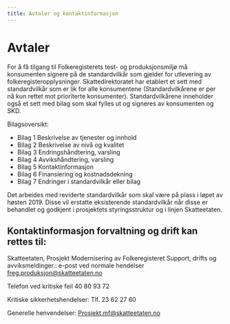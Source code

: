 ```yaml
---
title: Avtaler og kontaktinformasjon
---
```


# Avtaler 

For å få tilgang til Folkeregisterets test- og produksjonsmiljø må konsumenten signere på de standardvilkår som gjelder for utlevering av folkeregisteropplysninger. Skattedirektoratet har etablert et sett med standardvilkår som er lik for alle konsumentene (Standardvilkårene er per nå kun rettet mot prioriterte konsumenter). Standardvilkårene inneholder også et sett med bilag som skal fylles ut og signeres av konsumenten og SKD. 

Bilagsoversikt: 
-	Bilag 1  Beskrivelse av tjenester og innhold
-	Bilag 2  Beskrivelse av nivå og kvalitet
-	Bilag 3  Endringshåndtering, varsling
-	Bilag 4  Avvikshåndtering, varsling
-	Bilag 5  Kontaktinformasjon
-	Bilag 6  Finansiering og kostnadsdekning
-	Bilag 7  Endringer i standardvilkår eller bilag

Det arbeides med reviderte standardvilkår som skal være på plass i løpet av høsten 2019. Disse vil erstatte eksisterende standardvilkår når disse er behandlet og godkjent i prosjektets styringsstruktur og i linjen Skatteetaten.   


## Kontaktinformasjon forvaltning og drift kan rettes til: 

Skatteetaten, Prosjekt Modernisering av Folkeregisteret 
Support, drifts og avviksmeldinger.:	e-post ved normale hendelser freg.produksjon@skatteetaten.no

Telefon ved kritiske feil 40 80 93 72 

Kritiske sikkerhetshendelser:	Tlf. 23 62 27 60

Generelle henvendelser: Prosjekt.mf@skatteetaten.no
